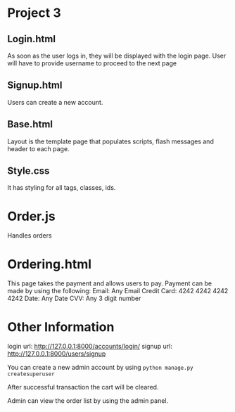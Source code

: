 # Project 3

## Login.html
As soon as the user logs in, they will be displayed with the login page. User will have to provide username to proceed to the next page

## Signup.html
Users can create a new account.

## Base.html
Layout is the template page that populates scripts, flash messages and header to each page.

## Style.css
It has styling for all tags, classes, ids.

# Order.js
Handles orders

# Ordering.html
This page takes the payment and allows users to pay.
Payment can be made by using the following:
  Email: Any Email
  Credit Card: 4242 4242 4242 4242
  Date: Any Date
  CVV: Any 3 digit number

# Other Information
login url: http://127.0.0.1:8000/accounts/login/
signup url: http://127.0.0.1:8000/users/signup

You can create a new admin account by using `python manage.py createsuperuser`

After successful transaction the cart will be cleared.

Admin can view the order list by using the admin panel.
